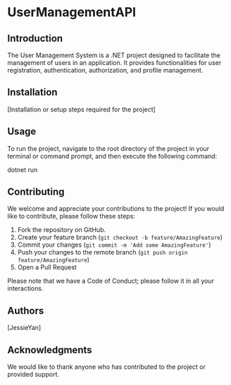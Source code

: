 # UserManagementAPI

## Introduction

The User Management System is a .NET project designed to facilitate the management of users in an application. It provides functionalities for user registration, authentication, authorization, and profile management.

## Installation

[Installation or setup steps required for the project]

## Usage

To run the project, navigate to the root directory of the project in your terminal or command prompt, and then execute the following command:

dotnet run


## Contributing

We welcome and appreciate your contributions to the project! If you would like to contribute, please follow these steps:

1. Fork the repository on GitHub.
2. Create your feature branch (`git checkout -b feature/AmazingFeature`)
3. Commit your changes (`git commit -m 'Add some AmazingFeature'`)
4. Push your changes to the remote branch (`git push origin feature/AmazingFeature`)
5. Open a Pull Request

Please note that we have a Code of Conduct; please follow it in all your interactions.


## Authors

[JessieYan] 


## Acknowledgments

We would like to thank anyone who has contributed to the project or provided support.

